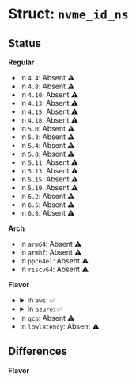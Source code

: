 # Struct: <code>nvme_id_ns</code>

## Status
<b>Regular</b>
<ul>
<li>
In <code>4.4</code>: Absent ⚠️
</li>
<li>
In <code>4.8</code>: Absent ⚠️
</li>
<li>
In <code>4.10</code>: Absent ⚠️
</li>
<li>
In <code>4.13</code>: Absent ⚠️
</li>
<li>
In <code>4.15</code>: Absent ⚠️
</li>
<li>
In <code>4.18</code>: Absent ⚠️
</li>
<li>
In <code>5.0</code>: Absent ⚠️
</li>
<li>
In <code>5.3</code>: Absent ⚠️
</li>
<li>
In <code>5.4</code>: Absent ⚠️
</li>
<li>
In <code>5.8</code>: Absent ⚠️
</li>
<li>
In <code>5.11</code>: Absent ⚠️
</li>
<li>
In <code>5.13</code>: Absent ⚠️
</li>
<li>
In <code>5.15</code>: Absent ⚠️
</li>
<li>
In <code>5.19</code>: Absent ⚠️
</li>
<li>
In <code>6.2</code>: Absent ⚠️
</li>
<li>
In <code>6.5</code>: Absent ⚠️
</li>
<li>
In <code>6.8</code>: Absent ⚠️
</li>
</ul>
<b>Arch</b>
<ul>
<li>
In <code>arm64</code>: Absent ⚠️
</li>
<li>
In <code>armhf</code>: Absent ⚠️
</li>
<li>
In <code>ppc64el</code>: Absent ⚠️
</li>
<li>
In <code>riscv64</code>: Absent ⚠️
</li>
</ul>
<b>Flavor</b>
<ul>
<li>
<details>
<summary>In <code>aws</code>: ✅</summary>

```c
struct nvme_id_ns {
    __le64 nsze;
    __le64 ncap;
    __le64 nuse;
    __u8 nsfeat;
    __u8 nlbaf;
    __u8 flbas;
    __u8 mc;
    __u8 dpc;
    __u8 dps;
    __u8 nmic;
    __u8 rescap;
    __u8 fpi;
    __u8 dlfeat;
    __le16 nawun;
    __le16 nawupf;
    __le16 nacwu;
    __le16 nabsn;
    __le16 nabo;
    __le16 nabspf;
    __le16 noiob;
    __u8 nvmcap[16];
    __le16 npwg;
    __le16 npwa;
    __le16 npdg;
    __le16 npda;
    __le16 nows;
    __u8 rsvd74[18];
    __le32 anagrpid;
    __u8 rsvd96[3];
    __u8 nsattr;
    __le16 nvmsetid;
    __le16 endgid;
    __u8 nguid[16];
    __u8 eui64[8];
    struct nvme_lbaf lbaf[16];
    __u8 rsvd192[192];
    __u8 vs[3712];
};
```
</details>
</li>
<li>
<details>
<summary>In <code>azure</code>: ✅</summary>

```c
struct nvme_id_ns {
    __le64 nsze;
    __le64 ncap;
    __le64 nuse;
    __u8 nsfeat;
    __u8 nlbaf;
    __u8 flbas;
    __u8 mc;
    __u8 dpc;
    __u8 dps;
    __u8 nmic;
    __u8 rescap;
    __u8 fpi;
    __u8 dlfeat;
    __le16 nawun;
    __le16 nawupf;
    __le16 nacwu;
    __le16 nabsn;
    __le16 nabo;
    __le16 nabspf;
    __le16 noiob;
    __u8 nvmcap[16];
    __le16 npwg;
    __le16 npwa;
    __le16 npdg;
    __le16 npda;
    __le16 nows;
    __u8 rsvd74[18];
    __le32 anagrpid;
    __u8 rsvd96[3];
    __u8 nsattr;
    __le16 nvmsetid;
    __le16 endgid;
    __u8 nguid[16];
    __u8 eui64[8];
    struct nvme_lbaf lbaf[16];
    __u8 rsvd192[192];
    __u8 vs[3712];
};
```
</details>
</li>
<li>
In <code>gcp</code>: Absent ⚠️
</li>
<li>
In <code>lowlatency</code>: Absent ⚠️
</li>
</ul>

## Differences
<b>Flavor</b>
<ul>
</ul>
